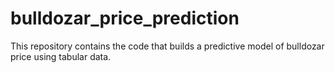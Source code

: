 # bulldozar_price_prediction
This repository contains the code that builds a predictive model of bulldozar price using tabular data. 
